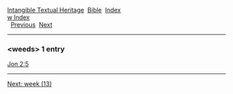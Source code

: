 [Intangible Textual Heritage](../../index)  [Bible](../index) 
[Index](index)   
[w Index](_w_)  
  [Previous](c12334)  [Next](c12336) 

------------------------------------------------------------------------

### &lt;weeds&gt; 1 entry

[Jon 2:5](../kjv/jon002.htm#005)  

------------------------------------------------------------------------

[Next: week (13)](c12336)

